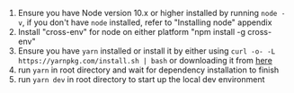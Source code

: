 1. Ensure you have Node version 10.x or higher installed by running `node -v`,
   if you don't have `node` installed, refer to "Installing node" appendix
2. Install "cross-env" for node on either platform "npm install -g cross-env" 
3. Ensure you have `yarn` installed or install it by either using `curl -o- -L https://yarnpkg.com/install.sh | bash` or downloading it from [here](https://yarnpkg.com/lang/en/docs/install)
4. run `yarn` in root directory and wait for dependency installation to finish
5. run `yarn dev` in root directory to start up the local dev environment
